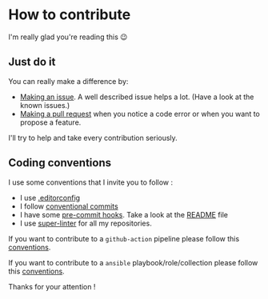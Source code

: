 # How to contribute

I'm really glad you're reading this :wink:

## Just do it

You can really make a difference by:

- [Making an issue](https://docs.github.com/en/github/managing-your-work-on-github/creating-an-issue). A well described issue helps a lot. (Have a look at the known issues.)
- [Making a pull request](https://docs.github.com/en/github/collaborating-with-issues-and-pull-requests/proposing-changes-to-your-work-with-pull-requests) when you notice a code error or when you want to propose a feature.

I'll try to help and take every contribution seriously.

## Coding conventions

I use some conventions that I invite you to follow :

- I use [.editorconfig](https://editorconfig.org)
- I follow [conventional commits](https://conventionalcommits.org/)
- I have some [pre-commit hooks](https://pre-commit.com/). Take a look at the [README](README.md) file
- I use [super-linter](https://github.com/super-linter/super-linter) for all my repositories.

If you want to contribute to a `github-action` pipeline please follow this [conventions](docs/github-actions.md).

If you want to contribute to a `ansible` playbook/role/collection please follow this [conventions](docs/ansible.md).

Thanks for your attention !
